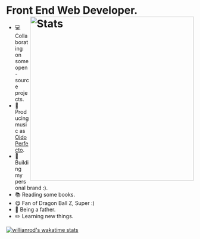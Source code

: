 # Front End Web Developer. <img src="https://github-readme-stats.vercel.app/api?username=anthuanvasquez&show_icons=true&hide_border=true&count_private=true" alt="Stats" width="440" align="right">

- 💻 Collaborating on some open-source projects.
- 🎹 Producing music as <a href="https://oidoperfecto.net/">Oido Perfecto</a>.
- 📱 Building my personal brand :).
- 📚 Reading some books.
- 😋 Fan of Dragon Ball Z, Super :)
- 👶 Being a father.
- ✏️ Learning new things.

[![willianrod's wakatime stats](https://github-readme-stats.vercel.app/api/wakatime?username=anthuanvasquez)](https://github.com/anuraghazra/github-readme-stats)
